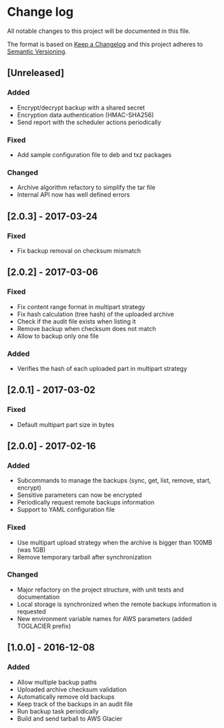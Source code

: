 # Change log
All notable changes to this project will be documented in this file.

The format is based on [Keep a Changelog](http://keepachangelog.com/)
and this project adheres to [Semantic Versioning](http://semver.org/).

## [Unreleased]
### Added
- Encrypt/decrypt backup with a shared secret
- Encryption data authentication (HMAC-SHA256)
- Send report with the scheduler actions periodically

### Fixed
- Add sample configuration file to deb and txz packages

### Changed
- Archive algorithm refactory to simplify the tar file
- Internal API now has well defined errors

## [2.0.3] - 2017-03-24
### Fixed
- Fix backup removal on checksum mismatch

## [2.0.2] - 2017-03-06
### Fixed
- Fix content range format in multipart strategy
- Fix hash calculation (tree hash) of the uploaded archive
- Check if the audit file exists when listing it
- Remove backup when checksum does not match
- Allow to backup only one file

### Added
- Verifies the hash of each uploaded part in multipart strategy

## [2.0.1] - 2017-03-02
### Fixed
- Default multipart part size in bytes

## [2.0.0] - 2017-02-16
### Added
- Subcommands to manage the backups (sync, get, list, remove, start, encrypt)
- Sensitive parameters can now be encrypted
- Periodically request remote backups information
- Support to YAML configuration file

### Fixed
- Use multipart upload strategy when the archive is bigger than 100MB (was 1GB)
- Remove temporary tarball after synchronization

### Changed
- Major refactory on the project structure, with unit tests and documentation
- Local storage is synchronized when the remote backups information is requested
- New environment variable names for AWS parameters (added TOGLACIER prefix)

## [1.0.0] - 2016-12-08
### Added
- Allow multiple backup paths
- Uploaded archive checksum validation
- Automatically remove old backups
- Keep track of the backups in an audit file
- Run backup task periodically
- Build and send tarball to AWS Glacier